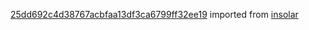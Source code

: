 [25dd692c4d38767acbfaa13df3ca6799ff32ee19](https://github.com/insolar/insolar/commit/25dd692c4d38767acbfaa13df3ca6799ff32ee19) imported from [insolar](https://github.com/insolar/insolar)
